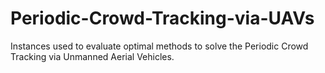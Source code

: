 # Periodic-Crowd-Tracking-via-UAVs
Instances used to evaluate optimal methods to solve the Periodic Crowd Tracking via Unmanned Aerial Vehicles.
